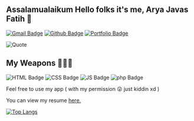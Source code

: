 ## Assalamualaikum Hello folks it's me, Arya Javas Fatih 👋

[![Gmail Badge](https://img.shields.io/badge/Gmail-D14836?style=for-the-badge&logo=gmail&logoColor=white&link=mailto:aryajavasfatih888@gmail.com)](mailto:aryajavasfatih888@gmail.com)
[![Github Badge](https://img.shields.io/badge/-aryajf-grey?style=flat&logo=github&logoColor=white&link=https://github.com/aryajf/)](https://www.github.com/aryajf/)
[![Portfolio Badge](https://img.shields.io/badge/portfolio-web-blue?style=flat&link=https://javas.digitalinteraktif.com/)](https://javas.digitalinteraktif.com/)

![Quote](https://camo.githubusercontent.com/4f89632167b7a39fb7f92d4f634da0ce577b0a5c5ceee4578c71d12fc4417c77/68747470733a2f2f6769746875622d726561646d652d71756f7465732e6865726f6b756170702e636f6d2f71756f74653f7468656d653d6461726b)

## My Weapons 🔫🦾💥
![HTML Badge](https://img.shields.io/badge/HTML5-E34F26?style=for-the-badge&logo=html5&logoColor=white])
![CSS Badge](https://img.shields.io/badge/CSS3-1572B6?style=for-the-badge&logo=css3&logoColor=white])
![JS Badge](https://img.shields.io/badge/JavaScript-323330?style=for-the-badge&logo=javascript&logoColor=F7DF1E])
![php Badge](https://img.shields.io/badge/PHP-777BB4?style=for-the-badge&logo=php&logoColor=white])

<p align='left'>Feel free to use my app ( with my permission 😜 just kiddin xd )
<p align='left'> You can view my resume <a href='https://javas.digitalinteraktif.com/pdfdownload ' target=_blank><u>here</u>.</a></p>

[![Top Langs](https://github-readme-stats.vercel.app/api/top-langs/?username=aryajf&layout=compact)](https://github.com/aryajf/github-readme-stats)
